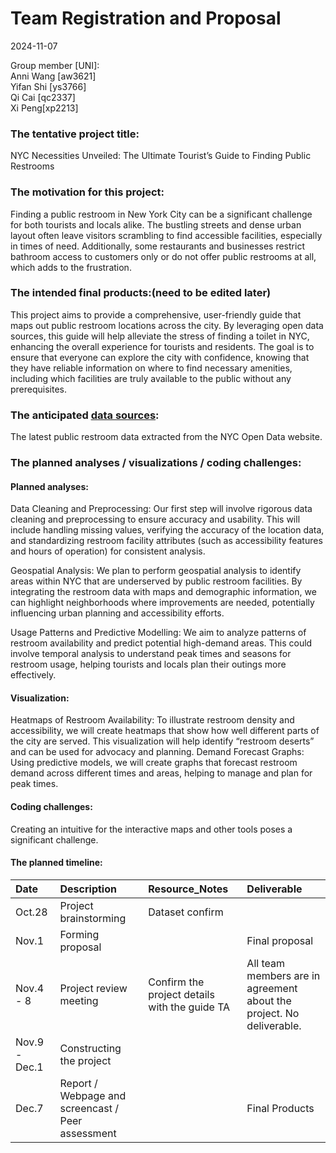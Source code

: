 Team Registration and Proposal
================
2024-11-07

Group member \[UNI\]: <br> Anni Wang \[aw3621\] <br> Yifan Shi
\[ys3766\] <br> Qi Cai \[qc2337\] <br> Xi Peng\[xp2213\]

### The tentative project title:

NYC Necessities Unveiled: The Ultimate Tourist’s Guide to Finding Public
Restrooms

### The motivation for this project:

Finding a public restroom in New York City can be a significant
challenge for both tourists and locals alike. The bustling streets and
dense urban layout often leave visitors scrambling to find accessible
facilities, especially in times of need. Additionally, some restaurants
and businesses restrict bathroom access to customers only or do not
offer public restrooms at all, which adds to the frustration.

### The intended final products:(need to be edited later)

This project aims to provide a comprehensive, user-friendly guide that
maps out public restroom locations across the city. By leveraging open
data sources, this guide will help alleviate the stress of finding a
toilet in NYC, enhancing the overall experience for tourists and
residents. The goal is to ensure that everyone can explore the city with
confidence, knowing that they have reliable information on where to find
necessary amenities, including which facilities are truly available to
the public without any prerequisites.

### The anticipated [data sources](https://data.cityofnewyork.us/City-Government/Public-Restrooms-Operational-/vzrx-zg6z):

The latest public restroom data extracted from the NYC Open Data
website.

### The planned analyses / visualizations / coding challenges:

#### Planned analyses:

Data Cleaning and Preprocessing: Our first step will involve rigorous
data cleaning and preprocessing to ensure accuracy and usability. This
will include handling missing values, verifying the accuracy of the
location data, and standardizing restroom facility attributes (such as
accessibility features and hours of operation) for consistent analysis.

Geospatial Analysis: We plan to perform geospatial analysis to identify
areas within NYC that are underserved by public restroom facilities. By
integrating the restroom data with maps and demographic information, we
can highlight neighborhoods where improvements are needed, potentially
influencing urban planning and accessibility efforts.

Usage Patterns and Predictive Modelling: We aim to analyze patterns of
restroom availability and predict potential high-demand areas. This
could involve temporal analysis to understand peak times and seasons for
restroom usage, helping tourists and locals plan their outings more
effectively.

#### Visualization:

Heatmaps of Restroom Availability: To illustrate restroom density and
accessibility, we will create heatmaps that show how well different
parts of the city are served. This visualization will help identify
“restroom deserts” and can be used for advocacy and planning. Demand
Forecast Graphs: Using predictive models, we will create graphs that
forecast restroom demand across different times and areas, helping to
manage and plan for peak times.

#### Coding challenges:

Creating an intuitive for the interactive maps and other tools poses a
significant challenge.

#### The planned timeline:

| Date | Description | Resource_Notes | Deliverable |
|:---|:---|:---|:---|
| Oct.28 | Project brainstorming | Dataset confirm |  |
| Nov.1 | Forming proposal |  | Final proposal |
| Nov.4 - 8 | Project review meeting | Confirm the project details with the guide TA | All team members are in agreement about the project. No deliverable. |
| Nov.9 - Dec.1 | Constructing the project |  |  |
| Dec.7 | Report / Webpage and screencast / Peer assessment |  | Final Products |
